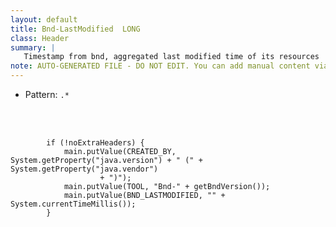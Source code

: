 ```yaml
---
layout: default
title: Bnd-LastModified  LONG
class: Header
summary: |
   Timestamp from bnd, aggregated last modified time of its resources
note: AUTO-GENERATED FILE - DO NOT EDIT. You can add manual content via same filename in ext folder. 
---
```


- Pattern: `.*`

<!-- Manual content from: ext/bnd_lastmodified.md --><br /><br />

			if (!noExtraHeaders) {
				main.putValue(CREATED_BY, System.getProperty("java.version") + " (" + System.getProperty("java.vendor")
						+ ")");
				main.putValue(TOOL, "Bnd-" + getBndVersion());
				main.putValue(BND_LASTMODIFIED, "" + System.currentTimeMillis());
			}
